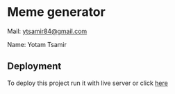 
# Meme generator

Mail: ytsamir84@gmail.com 

Name: Yotam Tsamir



## Deployment

To deploy this project run it with live server or click [here](https://yotamtsamir.github.io/meme-generator/)

